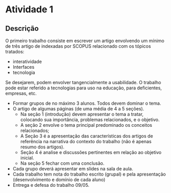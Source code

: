 # Atividade 1

## Descrição

O primeiro trabalho consiste em escrever um artigo envolvendo um mínimo de três artigo de indexadas por SCOPUS relacionado com os tópicos tratados:

- interatividade
- Interfaces
- tecnologia

Se desejarem, podem envolver tangencialmente a usabilidade. O trabalho pode estar referido a tecnologias para uso na educação, para deficientes, empresas, etc.

- Formar grupos de no máximo 3 alunos. Todos devem dominar o tema.
- O artigo de algumas páginas (de uma média de 4 a 5 seções).
  - Na seção 1 (introdução) devem apresentar o tema a tratar, colocando sua importância, problemas relacionados, e o objetivo.
  - A seção 2 envolve o tema principal predominado os conceitos relacionados;
  - A Seção 3 é a apresentação das características dos artigos de referência na narrativa do contexto do trabalho (não é apenas resumo dos artigos).
  - Seção 4 é analise e discussões pertinentes em relação ao objetivo inicial.
  - Na seção 5 fechar com uma conclusão.
- Cada grupo deverá apresentar em slides na sala de aula.
- Cada trabalho tem nota do trabalho escrito (grupal) e pela apresentação (desenvolvimento e domínio de cada aluno)
- Entrega e defesa do trabalho 09/05.
